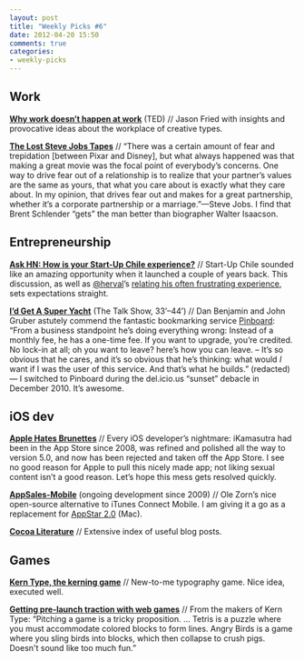 ```yaml
---
layout: post
title: "Weekly Picks #6"
date: 2012-04-20 15:50
comments: true
categories: 
- weekly-picks
---
```

Work
-----------
**[Why work doesn’t happen at work](http://www.ted.com/talks/jason_fried_why_work_doesn_t_happen_at_work.html)** (TED) // Jason Fried with insights and provocative ideas about the workplace of creative types.

**[The Lost Steve Jobs Tapes](http://www.fastcompany.com/magazine/165/steve-jobs-legacy-tapes)** // “There was a certain amount of fear and trepidation [between Pixar and Disney], but what always happened was that making a great movie was the focal point of everybody’s concerns. One way to drive fear out of a relationship is to realize that your partner’s values are the same as yours, that what you care about is exactly what they care about. In my opinion, that drives fear out and makes for a great partnership, whether it’s a corporate partnership or a marriage.”—Steve Jobs. I find that Brent Schlender “gets” the man better than biographer Walter Isaacson.

Entrepreneurship
--------
**[Ask HN: How is your Start-Up Chile experience?](http://news.ycombinator.com/item?id=3810821)** // Start-Up Chile sounded like an amazing opportunity when it launched a couple of years back. This discussion, as well as [@herval](https://twitter.com/#!/herval)’s [relating his often frustrating experience](http://hervalicio.us/post/14915671294/on-startup-chile), sets expectations straight.

**[I’d Get A Super Yacht](http://5by5.tv/talkshow/88)** (The Talk Show, 33’–44’) // Dan Benjamin and John Gruber astutely commend the fantastic bookmarking service [Pinboard](http://pinboard.in): “From a business standpoint he’s doing everything wrong: Instead of a monthly fee, he has a one-time fee. If you want to upgrade, you’re credited. No lock-in at all; oh you want to leave? here’s how you can leave. – It’s so obvious that he cares, and it’s so obvious that he’s thinking: what would *I* want if I was the user of this service. And that’s what he builds.” (redacted) — I switched to Pinboard during the del.icio.us “sunset” debacle in December 2010. It’s awesome.

iOS dev
----------
**[Apple Hates Brunettes](http://ikamasutra.com/blog/)** // Every iOS developer’s nightmare: iKamasutra had been in the App Store since 2008, was refined and polished all the way to version 5.0, and now has been rejected and taken off the App Store. I see no good reason for Apple to pull this nicely made app; not liking sexual content isn’t a good reason. Let’s hope this mess gets resolved quickly.

**[AppSales-Mobile](https://github.com/omz/AppSales-Mobile)** (ongoing development since 2009) // Ole Zorn’s nice open-source alternative to iTunes Connect Mobile. I am giving it a go as a replacement for [AppStar 2.0](http://www.damabia.com/appstar.php) (Mac).

**[Cocoa Literature](http://cocoalit.com/)** // Extensive index of useful blog posts.

Games
--------
**[Kern Type, the kerning game](http://type.method.ac/)** // New-to-me typography game. Nice idea, executed well.

**[Getting pre-launch traction with web games](http://method.ac/blog/advice/traction.html)** // From the makers of Kern Type: “Pitching a game is a tricky proposition. … Tetris is a puzzle where you must accommodate colored blocks to form lines. Angry Birds is a game where you sling birds into blocks, which then collapse to crush pigs. Doesn't sound like too much fun.”
